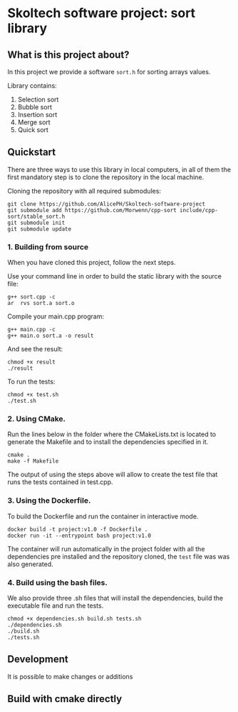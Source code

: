 Skoltech software project: sort library
===================================

## What is this project about?

In this project we provide a software `sort.h` for sorting arrays values.

Library contains:
1) Selection sort
2) Bubble sort
3) Insertion sort
4) Merge sort
5) Quick sort


## Quickstart

There are three ways to use this library in local computers, in all of them the first mandatory step is to clone the repository in the local machine.

Cloning the repository with all required submodules:

    git clone https://github.com/AlicePH/Skoltech-software-project
    git submodule add https://github.com/Morwenn/cpp-sort include/cpp-sort/stable_sort.h
    git submodule init
    git submodule update

### 1. Building from source

      
When you have cloned this project, follow the next steps.
   
   Use your command line in order to build the static library with the source file:
   
   ```
   g++ sort.cpp -c
   ar  rvs sort.a sort.o 
   ```

   Compile your main.cpp program:
   ```
   g++ main.cpp -c
   g++ main.o sort.a -o result
   ```

   And see the result:
   ```
   chmod +x result
   ./result
   ```

   To run the tests:
   ```
   chmod +x test.sh
   ./test.sh
   ```

### 2. Using CMake.

Run the lines below in the folder where the CMakeLists.txt is located to generate the Makefile and to install the dependencies specified in it.
```
cmake .
make -f Makefile
```

The output of using the steps above will allow to create the test file that runs the tests contained in test.cpp.

### 3. Using the Dockerfile.

To build the Dockerfile and run the container in interactive mode.

```
docker build -t project:v1.0 -f Dockerfile .
docker run -it --entrypoint bash project:v1.0
```

The container will run automatically in the project folder with all the dependencies pre installed and the repository cloned, the `test` file was was also generated.

### 4. Build using the bash files.

We also provide three .sh files that will install the dependencies, build the executable file and run the tests.

```
chmod +x dependencies.sh build.sh tests.sh
./dependencies.sh
./build.sh
./tests.sh
```

## Development

It is possible to make changes or additions 

## Build with cmake directly

